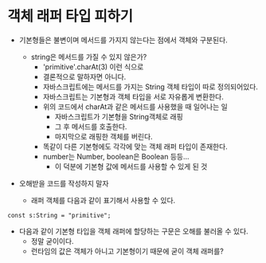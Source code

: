 # 객체 래퍼 타입 피하기

- 기본형들은 불변이며 메서드를 가지지 않는다는 점에서 객체와 구분된다.

  - string은 메서드를 가질 수 있지 않은가?
    - 'primitive'.charAt(3) 이런 식으로
    - 결론적으로 말하자면 아니다.
    - 자바스크립트에는 메서드를 가지는 String 객체 타입이 따로 정의되어있다.
    - 자바스크립트는 기본형과 객체 타입을 서로 자유롭게 변환한다.
    - 위의 코드에서 charAt과 같은 메서드를 사용했을 때 일어나는 일
      - 자바스크립트가 기본형을 String객체로 래핑
      - 그 후 메서드를 호출한다.
      - 마지막으로 래핑한 객체를 버린다.
    - 똑같이 다른 기본형에도 각각에 맞는 객체 래퍼 타입이 존재한다.
    - number는 Number, boolean은 Boolean 등등...
      - 이 덕분에 기본형 값에 메서드를 사용할 수 있게 된 것

- 오해받을 코드를 작성하지 말자
  - 래퍼 객체를 다음과 같이 표기해서 사용할 수 있다.

```
const s:String = "primitive";
```

- 다음과 같이 기본형 타입을 객체 래퍼에 할당하는 구문은 오해를 불러올 수 있다.
  - 정말 굳이이다.
  - 런타임의 값은 객체가 아니고 기본형이기 때문에 굳이 객체 래퍼를?
